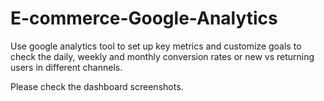 # E-commerce-Google-Analytics
Use google analytics tool to set up key metrics and customize goals to check the daily, weekly and monthly conversion rates or new vs returning users in different channels.

Please check the dashboard screenshots.
